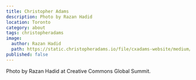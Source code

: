 ```yaml
---
title: Christopher Adams
description: Photo by Razan Hadid
location: Toronto
category: about
tags: christopheradams
image:
  author: Razan Hadid
  path: https://static.christopheradams.io/file/cxadams-website/medium/flickr/976/27074812707_f65143dbfa_k.jpg
published: false
---
```


Photo by Razan Hadid at Creative Commons Global Summit.
